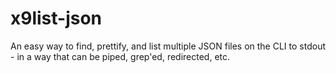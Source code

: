 # x9list-json

An easy way to find, prettify, and list multiple JSON files on the CLI to stdout - in a way that can be piped, grep'ed, redirected, etc.
